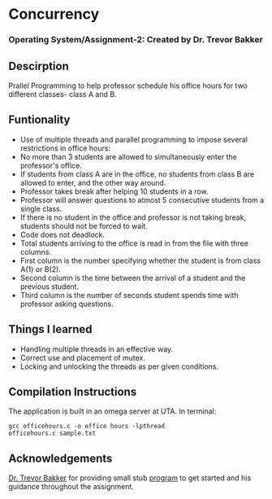 # Concurrency
### Operating System/Assignment-2: Created by Dr. Trevor Bakker

## Descirption
Prallel Programming to help professor schedule his office hours for two different classes- class A and B.

## Funtionality
* Use of multiple threads and parallel programming to impose several restrictions in office hours:
* No more than 3 students are allowed to simultaneously enter the professor's office.
* If students from class A are in the office, no students from class B are allowed to enter, and the other way around.
* Professor takes break after helping 10 students in a row.
* Professor will answer questions to atmost 5 consecutive students from a single class.
* If there is no student in the office and professor is not taking break, students should not be forced to wait.
* Code does not deadlock.
* Total students arriving to the office is read in from the file with three columns.
* First column is the number specifying whether the student is from class A(1) or B(2).
* Second column is the time between the arrival of a student and the previous student.
* Third column is the number of seconds student spends time with professor asking questions.

## Things I learned
* Handling multiple threads in an effective way.
* Correct use and placement of mutex. 
* Locking and unlocking the threads as per given conditions.

## Compilation Instructions
The application is built in an omega server at UTA.
In terminal:
```
gcc officehours.c -o office hours -lpthread
officehours.c sample.txt
```

## Acknowledgements
[Dr. Trevor Bakker](https://github.com/trevorbakker-uta) for providing small stub [program](https://github.com/CSE3320/Office-Hours-Assignment) to get started and his guidance throughout the assignment. 



